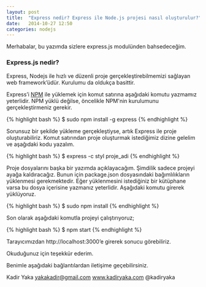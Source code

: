 ```yaml
---
layout: post
title:  "Express nedir? Express ile Node.js projesi nasıl oluşturulur?"
date:   2014-10-27 12:50
categories: nodejs
---
```


Merhabalar, bu yazımda sizlere express.js modulünden bahsedeceğim. 

### Express.js nedir?

Express, Nodejs ile hızlı ve düzenli proje gerçekleştirebilmemizi sağlayan web framework’üdür. Kurulumu da oldukça basittir.

Express’i [NPM](https://www.npmjs.org/) ile yüklemek için komut satırına aşağıdaki komutu yazmamız yeterlidir. NPM yüklü değilse, öncelikle NPM'nin kurulumunu gerçekleştirmeniz gerekir.

{% highlight bash %}
$ sudo npm install -g express
{% endhighlight %}

Sorunsuz bir şekilde yükleme gerçekleştiyse, artık Express ile proje oluşturabiliriz.
Komut satırından proje oluşturmak istediğimiz dizine gelelim ve aşağıdaki kodu yazalım.

{% highlight bash %}
$ express -c styl proje_adi
{% endhighlight %}

Proje dosyalarını başka bir yazımda açıklayacağım. Şimdilik sadece projeyi ayağa kaldıracağız. Bunun için package.json dosyasındaki bağımlılıkların yüklenmesi gerekmektedir. Eğer yüklenmesini istediğiniz bir kütüphane varsa bu dosya içerisine yazmanız yeterlidir. Aşağıdaki komutu girerek yüklüyoruz.

{% highlight bash %}
$ sudo npm install
{% endhighlight %}

Son olarak aşağıdaki komutla projeyi çalıştırıyoruz;

{% highlight bash %}
$ npm start
{% endhighlight %}

Tarayıcımızdan http://localhost:3000’e girerek sonucu görebiliriz.

Okuduğunuz için teşekkür ederim.

Benimle aşağıdaki bağlantılardan iletişime geçebilirsiniz.

Kadir Yaka yakakadir@gmail.com www.kadiryaka.com @kadiryaka
